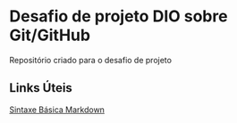 # Desafio de projeto DIO sobre Git/GitHub
Repositório criado para o desafio de projeto
 
## Links Úteis
[Sintaxe Básica Markdown](https://www.markdownguide.org/basic-syntax/)
